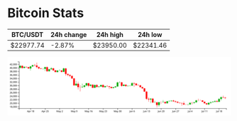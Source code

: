 # Bitcoin Stats

BTC/USDT|24h change|24h high|24h low|
|---|---|---|---|
|$22977.74|-2.87%|$23950.00|$22341.46|

<img src="./chart.svg">
